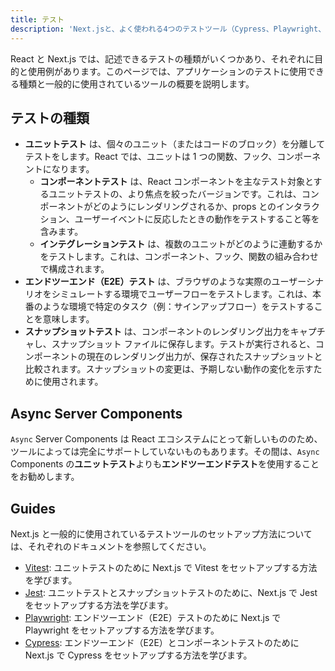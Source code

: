```yaml
---
title: テスト
description: 'Next.jsと、よく使われる4つのテストツール（Cypress、Playwright、Vitest、Jest）のセットアップ方法を学びます。'
---
```


React と Next.js では、記述できるテストの種類がいくつかあり、それぞれに目的と使用例があります。このページでは、アプリケーションのテストに使用できる種類と一般的に使用されているツールの概要を説明します。

## テストの種類

- **ユニットテスト** は、個々のユニット（またはコードのブロック）を分離してテストをします。React では、ユニットは 1 つの関数、フック、コンポーネントになります。
  - **コンポーネントテスト** は、React コンポーネントを主なテスト対象とするユニットテストの、より焦点を絞ったバージョンです。これは、コンポーネントがどのようにレンダリングされるか、props とのインタラクション、ユーザーイベントに反応したときの動作をテストすること等を含みます。
  - **インテグレーションテスト** は、複数のユニットがどのように連動するかをテストします。これは、コンポーネント、フック、関数の組み合わせで構成されます。
- **エンドツーエンド（E2E）テスト** は、ブラウザのような実際のユーザーシナリオをシミュレートする環境でユーザーフローをテストします。これは、本番のような環境で特定のタスク（例：サインアップフロー）をテストすることを意味します。
- **スナップショットテスト** は、コンポーネントのレンダリング出力をキャプチャし、スナップショット ファイルに保存します。テストが実行されると、コンポーネントの現在のレンダリング出力が、保存されたスナップショットと比較されます。スナップショットの変更は、予期しない動作の変化を示すために使用されます。

## Async Server Components

`Async` Server Components は React エコシステムにとって新しいもののため、ツールによっては完全にサポートしていないものもあります。その間は、`Async` Components の**ユニットテスト**よりも**エンドツーエンドテスト**を使用することをお勧めします。

## Guides

Next.js と一般的に使用されているテストツールのセットアップ方法については、それぞれのドキュメントを参照してください。

- [Vitest](/docs/app-router/building-your-application/testing/vitest): ユニットテストのために Next.js で Vitest をセットアップする方法を学びます。
- [Jest](/docs/app-router/building-your-application/testing/jest): ユニットテストとスナップショットテストのために、Next.js で Jest をセットアップする方法を学びます。
- [Playwright](/docs/app-router/building-your-application/testing/playwright): エンドツーエンド（E2E）テストのために Next.js で Playwright をセットアップする方法を学びます。
- [Cypress](/docs/app-router/building-your-application/testing/cypress): エンドツーエンド（E2E）とコンポーネントテストのために Next.js で Cypress をセットアップする方法を学びます。